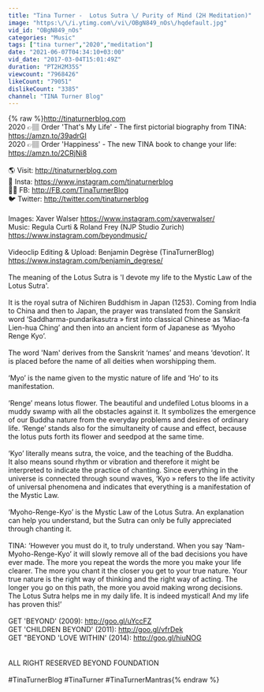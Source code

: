 ```yaml
---
title: "Tina Turner -  Lotus Sutra \/ Purity of Mind (2H Meditation)"
image: "https:\/\/i.ytimg.com\/vi\/OBgN849_nOs\/hqdefault.jpg"
vid_id: "OBgN849_nOs"
categories: "Music"
tags: ["tina turner","2020","meditation"]
date: "2021-06-07T04:34:10+03:00"
vid_date: "2017-03-04T15:01:49Z"
duration: "PT2H2M35S"
viewcount: "7968426"
likeCount: "79051"
dislikeCount: "3385"
channel: "TINA Turner Blog"
---
```

{% raw %}<a rel="nofollow" target="blank" href="http://tinaturnerblog.com">http://tinaturnerblog.com</a><br />2020 👉🏽 Order 'That's My Life' - The first pictorial biography from TINA: <a rel="nofollow" target="blank" href="https://amzn.to/39adrGI">https://amzn.to/39adrGI</a> <br />2020 👉🏽 Order 'Happiness'  - The new TINA book to change your life: <a rel="nofollow" target="blank" href="https://amzn.to/2CRjNi8">https://amzn.to/2CRjNi8</a><br /><br />🌎 Visit: <a rel="nofollow" target="blank" href="http://tinaturnerblog.com">http://tinaturnerblog.com</a><br />📸 Insta: <a rel="nofollow" target="blank" href="https://www.instagram.com/tinaturnerblog">https://www.instagram.com/tinaturnerblog</a><br />💃🏼 FB: <a rel="nofollow" target="blank" href="http://FB.com/TinaTurnerBlog">http://FB.com/TinaTurnerBlog</a><br />🐦 Twitter: <a rel="nofollow" target="blank" href="http://twitter.com/tinaturnerblog">http://twitter.com/tinaturnerblog</a><br /><br />Images: Xaver Walser <a rel="nofollow" target="blank" href="https://www.instagram.com/xaverwalser/">https://www.instagram.com/xaverwalser/</a><br />Music: Regula Curti &amp; Roland Frey (NJP Studio Zurich) <a rel="nofollow" target="blank" href="https://www.instagram.com/beyondmusic/">https://www.instagram.com/beyondmusic/</a><br /><br />Videoclip Editing &amp; Upload: Benjamin Degrèse (TinaTurnerBlog)  <a rel="nofollow" target="blank" href="https://www.instagram.com/benjamin_degrese/">https://www.instagram.com/benjamin_degrese/</a><br /><br />The meaning of the Lotus Sutra is 'I devote my life to the Mystic Law of the Lotus Sutra'. <br /><br />It is the royal sutra of Nichiren Buddhism in Japan (1253). Coming from India to China and then to Japan, the prayer was translated from the Sanskrit word ‘Saddharma-pundarikasutra » first into classical Chinese as ‘Miao-fa Lien-hua Ching’ and then into an ancient form of Japanese as ‘Myoho Renge Kyo’. <br /><br />The word 'Nam' derives from the Sanskrit ‘names’ and means ‘devotion’. It is placed before the name of all deities when worshipping them. <br /><br />‘Myo’ is the name given to the mystic nature of life and ‘Ho’ to its manifestation. <br /><br />‘Renge’ means lotus flower. The beautiful and undefiled Lotus blooms in a muddy swamp with all the obstacles against it. It symbolizes the emergence of our Buddha nature from the everyday problems and desires of ordinary life. ‘Renge’ stands also for the simultaneity of cause and effect, because the lotus puts forth its flower and seedpod at the same time.<br /><br />‘Kyo’ literally means sutra, the voice, and the teaching of the Buddha. <br />It also means sound rhythm or vibration and therefore it might be interpreted to indicate the practice of chanting. Since everything in the universe is connected through sound waves, ‘Kyo » refers to the life activity of universal phenomena and indicates that everything is a manifestation of the Mystic Law. <br /><br />‘Myoho-Renge-Kyo’ is the Mystic Law of the Lotus Sutra. An explanation can help you understand, but the Sutra can only be fully appreciated through chanting it. <br /><br />TINA: ‘However you must do it, to truly understand. When you say ‘Nam-Myoho-Renge-Kyo’  it will slowly remove all of the bad decisions you have ever made. The more you repeat the words the more you make your life clearer. The more you chant it the closer you get to your true nature. Your true nature is the right way of thinking and the right way of acting. The longer you go on this path, the more you avoid making wrong decisions. The Lotus Sutra helps me in my daily life. It is indeed mystical! And my life has proven this!’ <br /><br />GET 'BEYOND' (2009): <a rel="nofollow" target="blank" href="http://goo.gl/uYccFZ">http://goo.gl/uYccFZ</a><br />GET 'CHILDREN BEYOND' (2011): <a rel="nofollow" target="blank" href="http://goo.gl/vfrDek">http://goo.gl/vfrDek</a><br />GET &quot;BEYOND 'LOVE WITHIN' (2014): <a rel="nofollow" target="blank" href="http://goo.gl/hiuNOG">http://goo.gl/hiuNOG</a><br /><br /><br />ALL RIGHT RESERVED BEYOND FOUNDATION<br /><br />‪#TinaTurnerBlog #TinaTurner #TinaTurnerMantras{% endraw %}
